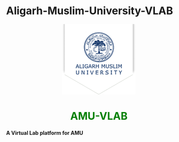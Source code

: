 # Aligarh-Muslim-University-VLAB
<p align="center">
<img src="/views/images/AMU_logo.png">
</p>

<h1 align="center" style="color:green">AMU-VLAB</h1>

<h4>A Virtual Lab platform for AMU<h4>




